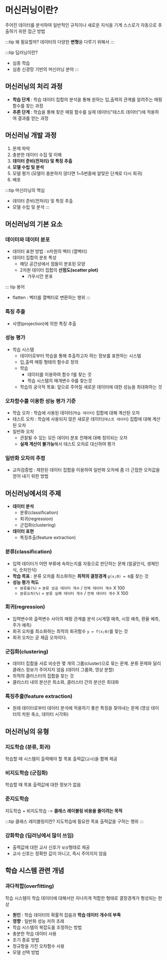 # 머신러닝이란?
주어진 데이터를 분석하여 일반적인 규칙이나 새로운 지식을 기계 스스로가 자동으로 추출하기 위한 접근 방법

:::tip 왜 필요할까?
데이터의 다양한 **변형**을 다루기 위해서
:::

:::tip 딥러닝이란?
- 심층 학습
- 심층 신경망 기반의 머신러닝 분야
:::

## 머신러닝의 처리 과정
- **학습 단계** : 학습 데이터 집합의 분석을 통해 원하는 입,출력의 관계를 알려주는 매핑 함수를 찾는 과정
- **추론 단계** : 학습을 통해 찾은 매핑 함수를 실제 데이터("테스트 데이터")에 적용하여 결과를 얻는 과정

## 머신러닝 개발 과정
1. 문제 파악
2. 충분한 데이터 수집 및 이해
3. **데이터 준비(전처리) 및 특징 추출**
4. **모델 수립 및 분석**
5. 모델 평가 (모델이 충분하지 않다면 1~5번중에 알맞은 단계로 다시 회귀)
6. 배포

:::tip 머신러닝의 핵심
- 데이터 준비(전처리) 및 특징 추출
- 모델 수립 및 분석
:::

## 머신러닝의 기본 요소
### 데이터와 데이터 분포
- 데이터 표현 방법 : n차원의 벡터 (열벡터)
- 데이터 집합의 분포 특성
  - 해당 공간상에서 점들이 분포된 모양
  - 2차원 데이터 집합의 **산점도(scatter plot)**
    - 가우시안 분포

::: tip 용어
- flatten : 벡터를 열벡터로 변환하는 행위
:::

### 특징 추출
- 사영(projection)에 의한 특징 추출

### 성능 평가
- 학습 시스템
  - 데이터로부터 학습을 통해 추출하고자 하는 정보를 표현하는 시스템
  - 입,출력 매핑 형태의 함수로 정의
  - 학습
    -  데이터를 이용하여 함수 f를 찾는 것
    -  학습 시스템의 매개변수 Θ를 찾는것
  - 학습의 궁극적 목표: 앞으로 주어질 새로운 데이터에 대한 성능을 최대화하는 것

### 오차함수를 이용한 성능 평가 기준
- 학습 오차 : 학습에 사용된 데이터(`학습 데이터`) 집합에 대해 계산된 오차
- 테스트 오차 : 학습에 사용되지 않은 새로운 데이터(`테스트 데이터`) 집합에 대해 계산된 오차
- 일반화 오차
  - 관찰될 수 있는 모든 데이터 분포 전체에 대해 정의되는 오차
  - **실제 계산이 불가능**해서 테스트 오차로 대신하여 평가

### 일반화 오차의 추정
- 교차검증법 : 제한된 데이터 집합을 이용하여 일반화 오차에 좀 더 근접한 오차값을 얻어 내기 위한 방법

## 머신러닝에서의 주제
- **데이터 분석**
  - 분류(classification)
  - 회귀(regression)
  - 군집화(clustering)
- **데이터 표현**
  - 특징추출(feature extraction)

### 분류(classification)
- 입력 데이터가 어떤 부류에 속하는지를 자동으로 판단하는 문제 (얼굴인식, 생체인식, 숫자인식)
- **학습 목표** : 분류 오차를 최소화하는 **최적의 결정경계** `g(x;Θ) = 0`를 찾는 것
- **성능 평가 척도**
  - `분류율(%)` = `분류 성공 데이터 개수` / `전체 데이터 개수` X 100
  - `분류오차(%)` = `분류 실패 데이터 개수` / `전체 데이터 개수` X 100

### 회귀(regression)
- 입력변수와 출력변수 사이의 매핑 관계를 분석 (시게열 예측, 시장 예측, 환율 예측, 주가 예측)
- 회귀 오차를 최소화하는 최적의 회귀함수 `y = f(x;0)`를 찾는 것
- 회귀 오차는 곧 제곱 오차이다.

### 군집화(clustering)
- 데이터 집합을 서로 비슷한 몇 개의 그룹(cluster)으로 묶는 문제. 분류 문제와 달리 클래스 정보가 주어지지 않음 (데이터 그룹화, 영상 분할)
- 최적의 클러스터의 집합을 찾는 것
- 클러스터 내의 분산은 최소화, 클러스터 간의 분산은 최대화

### 특징추출(feature extraction)
- 원래 데이터로부터 데이터 분석에 적용하기 좋은 특징을 찾아내는 문제 (영상 데이터의 차원 축소, 데이터 시각화)

## 머신러닝의 유형
### 지도학습 (분류, 회귀)
학습할 때 시스템이 출력해야 할 목표 출력값(`교사`)을 함께 제공

### 비지도학습 (군집화)
학습할 때 목표 출력값에 대한 정보가 없음

### 준지도학습
지도학습 + 비지도학습 -> **클래스 레이블링 비용을 줄이려는 목적**

:::tip 클래스 레이블링이란?
지도학습에 필요한 목표 출력값을 구하는 행위
:::

### 강화학습 (딥러닝에서 많이 쓰임)
- 출력값에 대한 교사 신호가 `보상`형태로 제공
- 교사 신호는 정확한 값이 아니고, 즉시 주어지지 않음

## 학습 시스템 관련 개념
### 과다적합(overfitting)
학습 시스템이 학습 데이터에 대해서만 지나치게 적합한 형태로 결정경계가 형성되는 현상
- **원인** : 학습 데이터의 확률적 잡음과 **학습 데이터 개수의 부족**
- **영향** : 일반화 성능 저하 초래
- 학습 시스템의 복잡도를 조정하는 방법
- 충분한 학습 데이터 사용
- 조기 종료 방법
- 정규항을 가진 오차함수 사용
- 모델 선택 방법